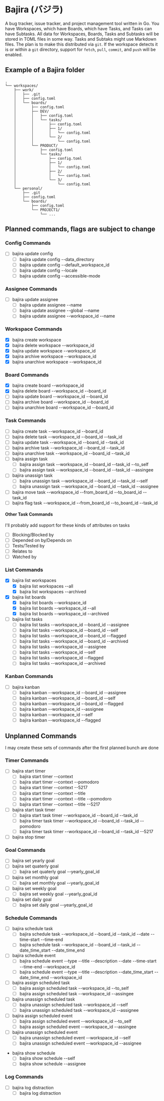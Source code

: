 # Bajira (バジラ)

A bug tracker, issue tracker, and project management tool written in Go. You have Workspaces, which have Boards, which have Tasks, and Tasks can have Subtasks. All data for Workspaces, Boards, Tasks and Subtasks will be stored in TOML files in some way. Tasks and Subtaks might use Markdown files. The plan is to make this distributed via `git`. If the workspace detects it is or within a `git` directory, support for `fetch`, `pull`, `commit`, and `push` will be enabled.

## Example of a Bajira folder

```
.
└── workspaces/
    ├── work/
    │   ├── .git
    │   ├── config.toml
    │   └── boards/
    │       ├── config.toml
    │       ├── DEV/
    │       │   ├── config.toml
    │       │   └── tasks/
    │       │       ├── config.toml
    │       │       ├── 1/
    │       │       │   └── config.toml
    │       │       └── 2/
    │       │           └── config.toml
    │       └── PRODUCT/
    │           ├── config.toml
    │           └── tasks/
    │               ├── config.toml
    │               ├── 1/
    │               │   └── config.toml
    │               ├── 2/
    │               │   └── config.toml
    │               └── 3/
    │                   └── config.toml
    └── personal/
        ├── .git
        ├── config.toml
        └── boards/
            ├── config.toml
            └── PROJECT1/
                └── ...
```

## Planned commands, flags are subject to change

### Config Commands

- [ ] bajira update config
  - [ ] bajira update config --data_directory
  - [ ] bajira update config --default_workspace_id
  - [ ] bajira update config --locale
  - [ ] bajira update config --accessible-mode

### Assignee Commands

- [ ] bajira update assignee
  - [ ] bajira update assignee --name
  - [ ] bajira update assignee --global --name
  - [ ] bajira update assignee --workspace_id --name

### Workspace Commands

- [x] bajira create workspace
- [x] bajira delete workspace --workspace_id
- [x] bajira update workspace --workspace_id
- [x] bajira archive workspace --workspace_id
- [x] bajira unarchive workspace --workspace_id

### Board Commands

- [x] bajira create board --workspace_id
- [x] bajira delete board --workspace_id --board_id
- [ ] bajira update board --workspace_id --board_id
- [ ] bajira archive board --workspace_id --board_id
- [ ] bajira unarchive board --workspace_id --board_id

### Task Commands

- [ ] bajira create task --workspace_id --board_id
- [ ] bajira delete task --workspace_id --board_id --task_id
- [ ] bajira update task --workspace_id --board_id --task_id
- [ ] bajira archive task --workspace_id --board_id --task_id
- [ ] bajira unarchive task --workspace_id --board_id --task_id
- [ ] bajira assign task
  - [ ] bajira assign task --workspace_id --board_id --task_id --to_self
  - [ ] bajira assign task --workspace_id --board_id --task_id --assingee
- [ ] bajira unassign task
  - [ ] bajira unassign task --workspace_id --board_id --task_id --self
  - [ ] bajira unassign task --workspace_id --board_id --task_id --assignee
- [ ] bajira move task --workspace_id --from_board_id --to_board_id --task_id
- [ ] bajira flag task --workspace_id --from_board_id --to_board_id --task_id

#### Other Task Commands

I'll probably add support for these kinds of attributes on tasks

- [ ] Blocking/Blocked by
- [ ] Depended on by/Depends on
- [ ] Tests/Tested by
- [ ] Relates to
- [ ] Watched by

### List Commands

- [x] bajira list workspaces
  - [x] bajira list workspaces --all
  - [x] bajira list workspaces --archived
- [x] bajira list boards
  - [x] bajira list boards --workspace_id
  - [x] bajira list boards --workspace_id --all
  - [x] bajira list boards --workspace_id --archived
- [ ] bajira list tasks
  - [ ] bajira list tasks --workspace_id --board_id --assignee
  - [ ] bajira list tasks --workspace_id --board_id --self
  - [ ] bajira list tasks --workspace_id --board_id --flagged
  - [ ] bajira list tasks --workspace_id --board_id --archived
  - [ ] bajira list tasks --workspace_id --assignee
  - [ ] bajira list tasks --workspace_id --self
  - [ ] bajira list tasks --workspace_id --flagged
  - [ ] bajira list tasks --workspace_id --archived

### Kanban Commands

- [ ] bajira kanban
  - [ ] bajira kanban --workspace_id --board_id --assignee
  - [ ] bajira kanban --workspace_id --board_id --self
  - [ ] bajira kanban --workspace_id --board_id --flagged
  - [ ] bajira kanban --workspace_id --assignee
  - [ ] bajira kanban --workspace_id --self
  - [ ] bajira kanban --workspace_id --flagged

## Unplanned Commands

I may create these sets of commands after the first planned bunch are done

### Timer Commands

- [ ] bajira start timer
  - [ ] bajira start timer --context
  - [ ] bajira start timer --context --pomodoro
  - [ ] bajira start timer --context --5217
  - [ ] bajira start timer --context --title
  - [ ] bajira start timer --context --title --pomodoro
  - [ ] bajira start timer --context --title --5217
- [ ] bajira start task timer
  - [ ] bajira start task timer --workspace_id --board_id --task_id
  - [ ] bajira timer task timer --workspace_id --board_id --task_id --pomodoro
  - [ ] bajira timer task timer --workspace_id --board_id --task_id --5217
- [ ] bajira stop timer

### Goal Commands

- [ ] bajira set yearly goal
- [ ] bajira set quaterly goal
  - [ ] bajira set quaterly goal --yearly_goal_id
- [ ] bajira set monthly goal
  - [ ] bajira set monthly goal --yearly_goal_id
- [ ] bajira set weekly goal
  - [ ] bajira set weekly goal --yearly_goal_id
- [ ] bajira set daily goal
  - [ ] bajira set daily goal --yearly_goal_id

### Schedule Commands

- [ ] bajira schedule task
  - [ ] bajira schedule task --workspace_id --board_id --task_id --date --time-start --time-end
  - [ ] bajira schedule task --workspace_id --board_id --task_id --date_time_start --date_time_end
- [ ] bajira schedule event
  - [ ] bajira schedule event --type --title --description --date --time-start --time-end --workspace_id
  - [ ] bajira schedule event --type --title --description --date_time_start --date_time_end --workspace_id
- [ ] bajira assign scheduled task
  - [ ] bajira assign scheduled task --workspace_id --to_self
  - [ ] bajira assign scheduled task --workspace_id --assingee
- [ ] bajira unassign scheduled task
  - [ ] bajira unassign scheduled task --workspace_id --self
  - [ ] bajira unassign scheduled task --workspace_id --assignee
- [ ] bajira assign scheduled event
  - [ ] bajira assign scheduled event --workspace_id --to_self
  - [ ] bajira assign scheduled event --workspace_id --assingee
- [ ] bajira unassign scheduled event
  - [ ] bajira unassign scheduled event --workspace_id --self
  - [ ] bajira unassign scheduled event --workspace_id --assignee
- bajira show schedule
  - [ ] bajira show schedule --self
  - [ ] bajira show schedule --assignee

### Log Commands

- [ ] bajira log distraction
  - [ ] bajira log distraction
